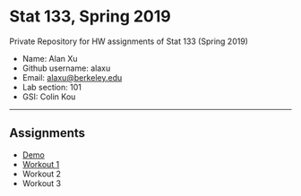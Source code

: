 # Stat 133, Spring 2019

Private Repository for HW assignments of Stat 133 (Spring 2019)

- Name: Alan Xu
- Github username: alaxu
- Email: alaxu@berkeley.edu
- Lab section: 101
- GSI: Colin Kou

-----

## Assignments

- [Demo](demo)
- [Workout 1](workout1)
- Workout 2
- Workout 3


